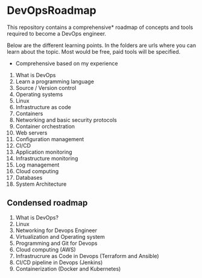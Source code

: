 # DevOpsRoadmap
This repository contains a comprehensive* roadmap of concepts and tools required to become a DevOps engineer.

Below are the different learning points. In the folders are urls where you can learn about the topic. Most would be free, paid tools will be specified.

* Comprehensive based on my experience

1)   What is DevOps
2)   Learn a programming language
3)   Source / Version control
4)   Operating systems
5)   Linux
6)   Infrastructure as code
7)   Containers
8)   Networking and basic security protocols
9)   Container orchestration
10)   Web servers
11)  Configuration management
12)  CI/CD
13)  Application monitoring
14)  Infrastructure monitoring
15)  Log management
16)  Cloud computing
17)  Databases
18)  System Architecture

## Condensed roadmap
1)   What is DevOps? 
2)   Linux
3)   Networking for Devops Engineer
4)   Virtualization and Operating system
5)   Programming and Git for Devops
6)   Cloud computing (AWS)
7)   Infrastrucrure as Code in Devops (Terraform and Ansible)
8)   CI/CD pipeline in Devops (Jenkins)
9)   Containerization (Docker and Kubernetes)